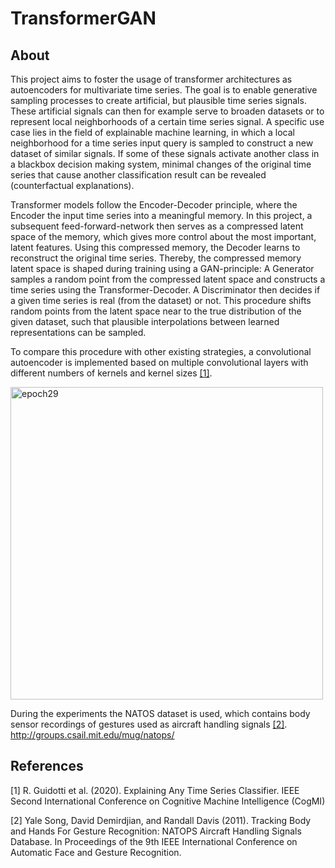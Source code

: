 # TransformerGAN

## About

This project aims to foster the usage of transformer architectures as autoencoders for multivariate time series. The goal is to enable generative sampling processes to create artificial, but plausible time series signals. These artificial signals can then for example serve to broaden datasets or to represent local neighborhoods of a certain time series signal. A specific use case lies in the field of explainable machine learning, in which a local neighborhood for a time series input query is sampled to construct a new dataset of similar signals. If some of these signals activate another class in a blackbox decision making system, minimal changes of the original time series that cause another classification result can be revealed (counterfactual explanations). 

Transformer models follow the Encoder-Decoder principle, where the Encoder  the input time series into a meaningful memory. In this project, a subsequent feed-forward-network then serves as a compressed latent space of the memory, which gives more control about the most important, latent features. Using this compressed memory, the Decoder learns to reconstruct the original time series. Thereby, the compressed memory latent space is shaped during training using a GAN-principle: A Generator samples a random point from the compressed latent space and constructs a time series using the Transformer-Decoder. A Discriminator then decides if a given time series is real (from the dataset) or not. This procedure shifts random points from the latent space near to the true distribution of the given dataset, such that plausible interpolations between learned representations can be sampled.

To compare this procedure with other existing strategies, a convolutional autoencoder is implemented based on multiple convolutional layers with different numbers of kernels and kernel sizes [[1]](#1).

<img width="500" alt="epoch29" src="https://user-images.githubusercontent.com/56418155/206883314-1adc2da2-e1d8-4e5d-a53d-a4e9634ca1ed.png">

During the experiments the NATOS dataset is used, which contains body sensor recordings of gestures used as aircraft handling signals [[2]](#2).
http://groups.csail.mit.edu/mug/natops/

## References
<a id="1">[1]</a> 
R. Guidotti et al. (2020). 
Explaining Any Time Series Classifier.
IEEE Second International Conference on Cognitive Machine Intelligence (CogMI)

<a id="2">[2]</a> 
Yale Song, David Demirdjian, and Randall Davis (2011).
Tracking Body and Hands For Gesture Recognition: NATOPS Aircraft Handling Signals Database.
In Proceedings of the 9th IEEE International Conference on Automatic Face and Gesture Recognition.
